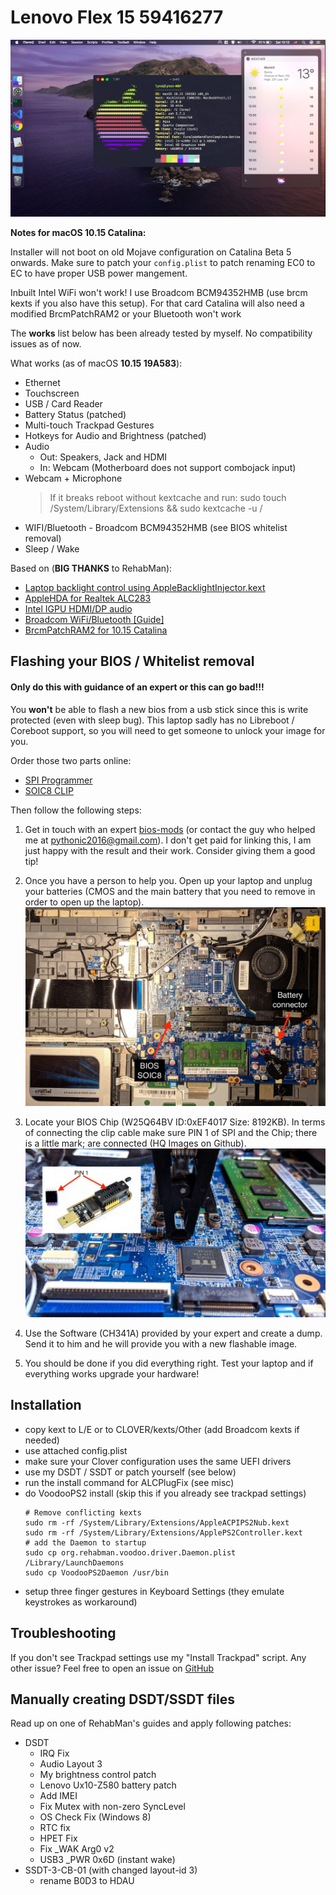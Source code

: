 # Lenovo Flex 15 59416277

![screenshot](misc/Images/screen.png)

**Notes for macOS 10.15 Catalina:**

Installer will not boot on old Mojave configuration on Catalina Beta 5 onwards. 
Make sure to patch your `config.plist` to patch renaming EC0 to EC to have proper USB power mangement.

Inbuilt Intel WiFi won't work! I use Broadcom BCM94352HMB (use brcm kexts if you also have this setup). For that card Catalina will also need a modified BrcmPatchRAM2 or your Bluetooth won't work

The **works** list below has been already tested by myself. No compatibility issues as of now.

What works (as of macOS **10.15 19A583**):

- Ethernet
- Touchscreen
- USB / Card Reader
- Battery Status (patched)
- Multi-touch Trackpad Gestures
- Hotkeys for Audio and Brightness (patched)
- Audio
  - Out: Speakers, Jack and HDMI
  - In: Webcam (Motherboard does not support combojack input)
- Webcam + Microphone
  > If it breaks reboot without kextcache and run: sudo touch /System/Library/Extensions && sudo kextcache -u /
- WIFI/Bluetooth - Broadcom BCM94352HMB (see BIOS whitelist removal)
- Sleep / Wake

Based on (**BIG THANKS** to RehabMan):

- [Laptop backlight control using AppleBacklightInjector.kext](https://www.tonymacx86.com/threads/guide-laptop-backlight-control-using-applebacklightinjector-kext.218222/)
- [AppleHDA for Realtek ALC283](https://www.tonymacx86.com/threads/solved-help-fixing-applehda-for-realtek-alc283.165181/page-4)
- [Intel IGPU HDMI/DP audio](https://www.tonymacx86.com/threads/guide-intel-igpu-hdmi-dp-audio-sandy-ivy-haswell-broadwell-skylake.189495/)
- [Broadcom WiFi/Bluetooth [Guide]](https://www.tonymacx86.com/threads/broadcom-wifi-bluetooth-guide.242423/#post-1664577)
- [BrcmPatchRAM2 for 10.15 Catalina](https://www.insanelymac.com/forum/topic/339175-brcmpatchram2-for-1015-catalina-broadcom-bluetooth-firmware-upload/)

## Flashing your BIOS / Whitelist removal

#### Only do this with guidance of an expert or this can go bad!!!

You **won't** be able to flash a new bios from a usb stick since this is write protected (even with sleep bug). This laptop sadly has no Libreboot / Coreboot support, so you will need to get someone to unlock your image for you.

Order those two parts online:

- [SPI Programmer](http://www.ebay.de/itm/25-SPI-Serie-24-EEPROM-CH341A-BIOS-Writer-Routing-LCD-Flash-USB-Programmierer-S7/282248666466?_trksid=p2047675.c100011.m1850&_trkparms=aid%3D222007%26algo%3DSIC.MBE%26ao%3D1%26asc%3D42849%26meid%3D01ae9da74f4f4c93a1270e4bf7c08b36%26pid%3D100011%26rk%3D1%26rkt%3D3%26sd%3D141466709787)
- [SOIC8 CLIP](http://www.ebay.de/itm/SOIC8-SOP8-Flash-Chip-IC-Test-Clips-Socket-Adpter-BIOS-24-25-93-Programmer-MF/182230151497?_trksid=p2047675.c100011.m1850&_trkparms=aid%3D222007%26algo%3DSIC.MBE%26ao%3D1%26asc%3D42849%26meid%3D01ae9da74f4f4c93a1270e4bf7c08b36%26pid%3D100011%26rk%3D2%26rkt%3D3%26sd%3D141466709787)

Then follow the following steps:

1. Get in touch with an expert [bios-mods](http://www.bios-mods.com) (or contact the guy who helped me at pythonic2016@gmail.com). I don't get paid for linking this, I am just happy with the result and their work. Consider giving them a good tip!

2. Once you have a person to help you. Open up your laptop and unplug your batteries (CMOS and the main battery that you need to remove in order to open up the laptop).
   ![mobo](misc/Images/lenovomod1.jpg)
3. Locate your BIOS Chip (W25Q64BV ID:0xEF4017 Size: 8192KB). In terms of connecting the clip cable make sure PIN 1 of SPI and the Chip; there is a little mark; are connected (HQ Images on Github).
   ![mobo2](misc/Images/lenovomod2.jpg)

4. Use the Software (CH341A) provided by your expert and create a dump. Send it to him and he will provide you with a new flashable image.

5. You should be done if you did everything right. Test your laptop and if everything works upgrade your hardware!

## Installation

- copy kext to L/E or to CLOVER/kexts/Other (add Broadcom kexts if needed)
- use attached config.plist
- make sure your Clover configuration uses the same UEFI drivers
- use my DSDT / SSDT or patch yourself (see below)
- run the install command for ALCPlugFix (see misc)
- do VoodooPS2 install (skip this if you already see trackpad settings)
  ```
  # Remove conflicting kexts
  sudo rm -rf /System/Library/Extensions/AppleACPIPS2Nub.kext
  sudo rm -rf /System/Library/Extensions/ApplePS2Controller.kext
  # add the Daemon to startup
  sudo cp org.rehabman.voodoo.driver.Daemon.plist /Library/LaunchDaemons
  sudo cp VoodooPS2Daemon /usr/bin
  ```
- setup three finger gestures in Keyboard Settings (they emulate keystrokes as workaround)

## Troubleshooting

If you don't see Trackpad settings use my "Install Trackpad" script. Any other issue? Feel free to open an issue on [GitHub](https://github.com/impulse/Lenovo-Flex-15-Hackintosh)

## Manually creating DSDT/SSDT files

Read up on one of RehabMan's guides and apply following patches:

- DSDT
  - IRQ Fix
  - Audio Layout 3
  - My brightness control patch
  - Lenovo Ux10-Z580 battery patch
  - Add IMEI
  - Fix Mutex with non-zero SyncLevel
  - OS Check Fix (Windows 8)
  - RTC fix
  - HPET Fix
  - Fix \_WAK Arg0 v2
  - USB3 \_PWR 0x6D (instant wake)
- SSDT-3-CB-01 (with changed layout-id 3)
  - rename B0D3 to HDAU
